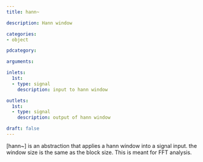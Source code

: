 ```yaml
---
title: hann~

description: Hann window

categories:
- object

pdcategory:

arguments:

inlets:
  1st:
  - type: signal
    description: input to hann window

outlets:
  1st:
  - type: signal
    description: output of hann window

draft: false
---
```


[hann~] is an abstraction that applies a hann window into a signal input. the window size is the same as the block size. This is meant for FFT analysis.

